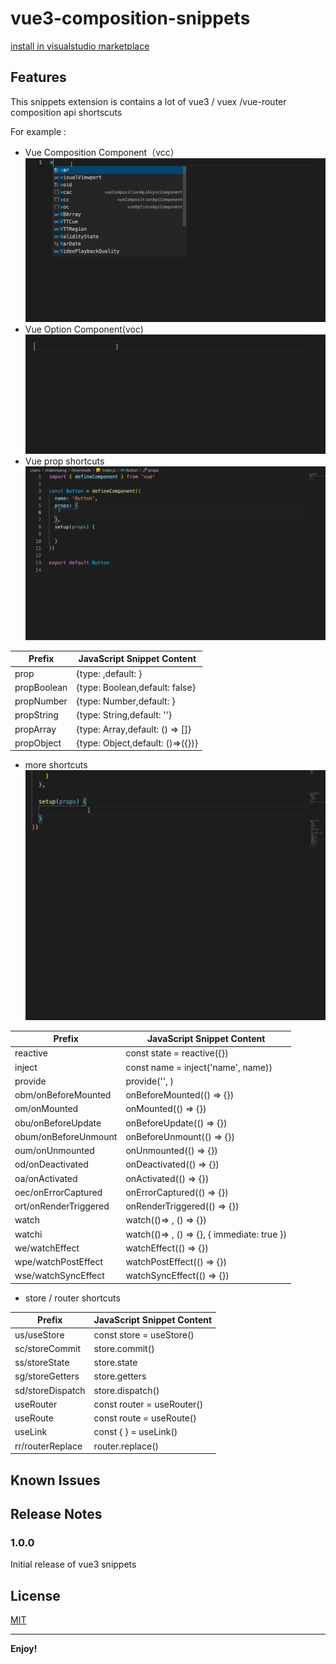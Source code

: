 # vue3-composition-snippets 
[install in visualstudio marketplace](https://marketplace.visualstudio.com/items?itemName=psaren.vue3-composition-snippets)

## Features
This snippets extension is contains a lot of vue3 / vuex /vue-router composition api shortscuts

For example :
- Vue Composition Component（vcc）
![Vue Composition Component](./images/vcc.gif)
- Vue Option Component(voc)
![Vue Option Component](./images/voc.gif)
- Vue prop shortcuts
![Vue prop shortcuts](./images/prop.gif)

|Prefix |	JavaScript Snippet Content |
| ---- | ---- |
| prop | {type: ,default: } |
| propBoolean | {type: Boolean,default: false} |
| propNumber | {type: Number,default: } |
| propString | {type: String,default: ''} |
| propArray | {type: Array,default: () => []} |
| propObject | {type: Object,default: ()=>({})} |

- more shortcuts
![shortcuts](./images/shortcuts.gif)

|Prefix |	JavaScript Snippet Content |
| ---- | ---- |
| reactive | const state = reactive({}) |
| inject | const name = inject('name', name)) |
| provide | provide('', ) |
| obm/onBeforeMounted | onBeforeMounted(() => {}) |
| om/onMounted | onMounted(() => {}) |
| obu/onBeforeUpdate | onBeforeUpdate(() => {}) |
| obum/onBeforeUnmount | onBeforeUnmount(() => {}) |
| oum/onUnmounted | onUnmounted(() => {}) |
| od/onDeactivated | onDeactivated(() => {}) |
| oa/onActivated | onActivated(() => {}) |
| oec/onErrorCaptured | onErrorCaptured(() => {}) |
| ort/onRenderTriggered | onRenderTriggered(() => {}) |
| watch | watch(()=> , () => {}) |
| watchi | watch(()=> , () => {}, { immediate: true }) |
| we/watchEffect | watchEffect(() => {}) |
| wpe/watchPostEffect | watchPostEffect(() => {}) |
| wse/watchSyncEffect | watchSyncEffect(() => {}) |

- store / router shortcuts

|Prefix |	JavaScript Snippet Content |
| ---- | ---- |
| us/useStore | const store = useStore() |
| sc/storeCommit | store.commit() |
| ss/storeState | store.state |
| sg/storeGetters | store.getters |
| sd/storeDispatch | store.dispatch() |
| useRouter | const router = useRouter() |
| useRoute | const route = useRoute() |
| useLink | const {  } = useLink() |
| rr/routerReplace | router.replace() |

## Known Issues


## Release Notes


### 1.0.0

Initial release of vue3 snippets

## License
[MIT](./LICENSE)

-----------------------------------------------------------------------------------------------------------

**Enjoy!**
